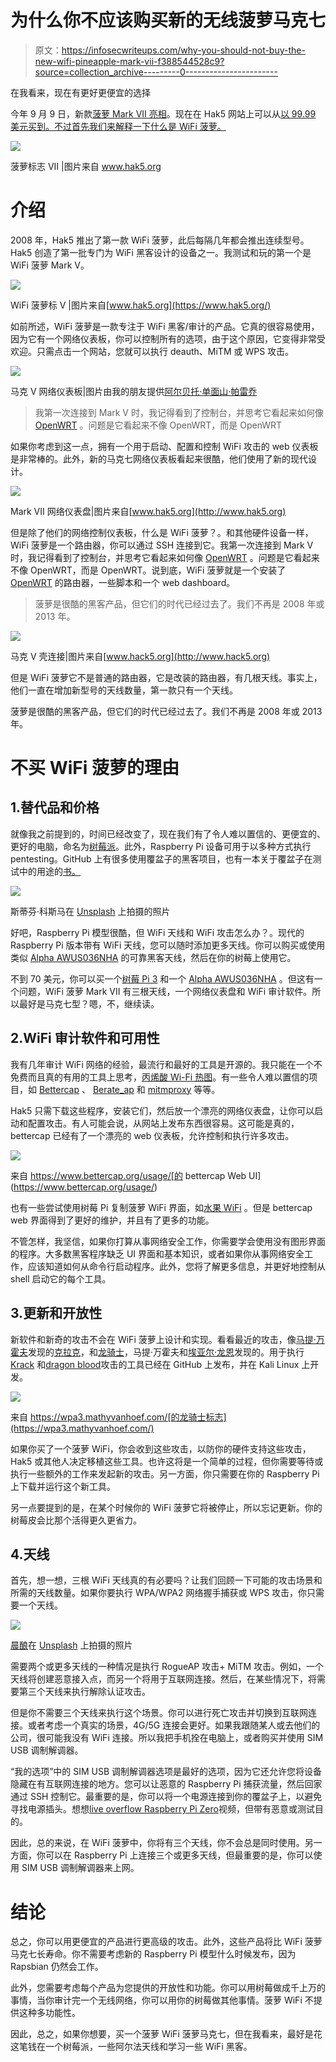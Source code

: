 # 为什么你不应该购买新的无线菠萝马克七

> 原文：<https://infosecwriteups.com/why-you-should-not-buy-the-new-wifi-pineapple-mark-vii-f388544528c9?source=collection_archive---------0----------------------->

在我看来，现在有更好更便宜的选择

今年 9 月 9 日，新款[菠萝 Mark VII 亮相](https://www.youtube.com/watch?v=7v3JR4Wlw4Q&ab_channel=Hak5)。现在在 Hak5 网站上可以从[以 99.99 美元买到。不过首先我们来解释一下什么是 WiFi 菠萝。](https://shop.hak5.org/products/wifi-pineapple?variant=81044992)

![](img/515b6baf4812b0174ab0f226ff753d89.png)

菠萝标志 VII |图片来自 www.hak5.org

# 介绍

2008 年，Hak5 推出了第一款 WiFi 菠萝，此后每隔几年都会推出连续型号。Hak5 创造了第一批专门为 WiFi 黑客设计的设备之一。我测试和玩的第一个是 WiFi 菠萝 Mark V。

![](img/85d50dc8a01f8e09876cfe14ad3b861d.png)

WiFi 菠萝标 V |图片来自[www.hak5.org](https://www.hak5.org/)

如前所述，WiFi 菠萝是一款专注于 WiFi 黑客/审计的产品。它真的很容易使用，因为它有一个网络仪表板，你可以控制所有的选项，由于这个原因，它变得非常受欢迎。只需点击一个网站，您就可以执行 deauth、MiTM 或 WPS 攻击。

![](img/b5323a9de49bf235c6d647662348ddc6.png)

马克 V 网络仪表板|图片由我的朋友提供[阿尔贝托·单面山·帕雷乔](https://www.linkedin.com/in/alberto-cuesta-parejo/)

> 我第一次连接到 Mark V 时，我记得看到了控制台，并思考它看起来如何像 [OpenWRT](https://openwrt.org/) 。问题是它看起来不像 OpenWRT，而是 OpenWRT

如果你考虑到这一点，拥有一个用于启动、配置和控制 WiFi 攻击的 web 仪表板是非常棒的。此外，新的马克七网络仪表板看起来很酷，他们使用了新的现代设计。

![](img/dea9c47be14e21fb393f68c76efd3c08.png)

Mark VII 网络仪表盘|图片来自[www.hak5.org](http://www.hak5.org)

但是除了他们的网络控制仪表板，什么是 WiFi 菠萝？。和其他硬件设备一样，WiFi 菠萝是一个路由器，你可以通过 SSH 连接到它。我第一次连接到 Mark V 时，我记得看到了控制台，并思考它看起来如何像 [OpenWRT](https://openwrt.org/) 。问题是它看起来不像 OpenWRT，而是 OpenWRT。说到底，WiFi 菠萝就是一个安装了 [OpenWRT](https://openwrt.org/) 的路由器，一些脚本和一个 web dashboard。

> 菠萝是很酷的黑客产品，但它们的时代已经过去了。我们不再是 2008 年或 2013 年。

![](img/f45065476f6840843d1b379b6668c8db.png)

马克 V 壳连接|图片来自[www.hack5.org](http://www.hack5.org)

但是 WiFi 菠萝它不是普通的路由器，它是改装的路由器，有几根天线。事实上，他们一直在增加新型号的天线数量，第一款只有一个天线。

菠萝是很酷的黑客产品，但它们的时代已经过去了。我们不再是 2008 年或 2013 年。

# 不买 WiFi 菠萝的理由

## 1.替代品和价格

就像我之前提到的，时间已经改变了，现在我们有了令人难以置信的、更便宜的、更好的电脑，命名为[树莓派](https://www.raspberrypi.org/)。此外，Raspberry Pi 设备可用于以多种方式执行 pentesting。GitHub 上有很多使用覆盆子的黑客项目，也有一本关于覆盆子在测试中的用途的[书。](https://www.amazon.es/Penetration-Testing-Raspberry-Pi-English-ebook/dp/B01LWYFX8Y)

![](img/1d4dcff16feac9daf29e6062f81907be.png)

斯蒂芬·科斯马在 [Unsplash](https://unsplash.com/s/photos/raspberry-pi?utm_source=unsplash&utm_medium=referral&utm_content=creditCopyText) 上拍摄的照片

好吧，Raspberry Pi 模型很酷，但 WiFi 天线和 WiFi 攻击怎么办？。现代的 Raspberry Pi 版本带有 WiFi 天线，您可以随时添加更多天线。你可以购买或使用类似 [Alpha AWUS036NHA](https://www.amazon.com/Alfa-AWUS036NHA-Wireless-USB-Adaptor/dp/B004Y6MIXS/ref=sr_1_3?dchild=1&keywords=Alfa+network+AWUS036NHA&qid=1600709346&s=electronics&sr=1-3) 的可靠黑客天线，然后在你的树莓上使用它。

不到 70 美元，你可以买一个[树莓 Pi 3](https://www.amazon.com/Raspberry-Pi-MS-004-00000024-Model-Board/dp/B01LPLPBS8) 和一个 [Alpha AWUS036NHA](https://www.amazon.com/Alfa-AWUS036NHA-Wireless-USB-Adaptor/dp/B004Y6MIXS/ref=sr_1_3?dchild=1&keywords=Alfa+network+AWUS036NHA&qid=1600709346&s=electronics&sr=1-3) 。但这有一个问题，WiFi 菠萝 Mark VII 有三根天线，一个网络仪表盘和 WiFi 审计软件。所以最好是马克七型？嗯，不，继续读。

## 2.WiFi 审计软件和可用性

我有几年审计 WiFi 网络的经验，最流行和最好的工具是开源的。我只能在一个不免费而且真的有用的工具上思考，[丙烯酸 Wi-Fi 热图](https://www.acrylicwifi.com/en/wlan-wifi-wireless-network-software-tools/wifi-site-survey-software-acrylic-heat-maps/)。有一些令人难以置信的项目，如 [Bettercap](https://www.bettercap.org/) 、 [Berate_ap](https://github.com/sensepost/berate_ap) 和 [mitmproxy](https://mitmproxy.org/) 等等。

Hak5 只需下载这些程序，安装它们，然后放一个漂亮的网络仪表盘，让你可以启动和配置攻击。有人可能会说，从网站上发布东西很容易。这可能是真的，bettercap 已经有了一个漂亮的 web 仪表板，允许控制和执行许多攻击。

![](img/70eda9059caa40d1d1fd46365507d8a1.png)

来自 https://www.bettercap.org/usage/[的 bettercap Web UI](https://www.bettercap.org/usage/)

也有一些尝试使用树莓 Pi 复制菠萝 WiFi 界面，如[水果 WiFi](https://github.com/xtr4nge/FruityWifi) 。但是 bettercap web 界面得到了更好的维护，并且有了更多的功能。

不管怎样，我坚信，如果你打算从事网络安全工作，你需要学会使用没有图形界面的程序。大多数黑客程序缺乏 UI 界面和基本知识，或者如果你从事网络安全工作，应该知道如何从命令行启动程序。此外，您将了解更多信息，并更好地控制从 shell 启动它的每个工具。

## 3.更新和开放性

新软件和新奇的攻击不会在 WiFi 菠萝上设计和实现。看看最近的攻击，像[马提·万霍夫](https://twitter.com/vanhoefm)发现的[克拉克](https://www.krackattacks.com/)，和[龙骑士](https://wpa3.mathyvanhoef.com/)，马提·万霍夫和[埃亚尔·龙恩](https://eyalro.net/)发现的。用于执行 [Krack](https://github.com/vanhoefm/krackattacks-scripts) 和[dragon blood](https://wpa3.mathyvanhoef.com/#tools)攻击的工具已经在 GitHub 上发布，并在 Kali Linux 上开发。

![](img/cb87b08975192fa6e76a878e79619234.png)

来自 https://wpa3.mathyvanhoef.com/[的龙骑士标志](https://wpa3.mathyvanhoef.com/)

如果你买了一个菠萝 WiFi，你会收到这些攻击，以防你的硬件支持这些攻击，Hak5 或其他人决定移植这些工具。也许这将是一个简单的过程，但你需要等待或执行一些额外的工作来发起新的攻击。另一方面，你只需要在你的 Raspberry Pi 上下载并运行这个新工具。

另一点要提到的是，在某个时候你的 WiFi 菠萝它将被停止，所以忘记更新。你的树莓皮会比那个活得更久更省力。

## 4.天线

首先，想一想，三根 WiFi 天线真的有必要吗？让我们回顾一下可能的攻击场景和所需的天线数量。如果你要执行 WPA/WPA2 网络握手捕获或 WPS 攻击，你只需要一个天线。

![](img/f94917d6102c7833c0db1826ee16d516.png)

[晨酿](https://unsplash.com/@morningbrew?utm_source=unsplash&utm_medium=referral&utm_content=creditCopyText)在 [Unsplash](https://unsplash.com/s/photos/wifi-hack?utm_source=unsplash&utm_medium=referral&utm_content=creditCopyText) 上拍摄的照片

需要两个或更多天线的一种情况是执行 RogueAP 攻击+ MiTM 攻击。例如，一个天线将创建恶意接入点，而另一个将用于互联网连接。然后，在某些情况下，将需要第三个天线来执行解除认证攻击。

但是你不需要三个天线来执行这个场景。你可以进行死亡攻击并切换到互联网连接。或者考虑一个真实的场景，4G/5G 连接会更好。如果我跟随某人或去他们的公司，很可能我没有 WiFi 连接。所以我把手机拴在电脑上，或者购买并使用 SIM USB 调制解调器。

“我的选项”中的 SIM USB 调制解调器选项是最好的选项，因为它还允许您将设备隐藏在有互联网连接的地方。您可以让恶意的 Raspberry Pi 捕获流量，然后回家通过 SSH 控制它。最重要的是，你可以将一个电源连接到你的覆盆子上，以避免寻找电源插头。想想[live overflow Raspberry Pi Zero](https://www.youtube.com/watch?v=UeAKTjx_eKA&ab_channel=LiveOverflow)视频，但带有恶意或测试目的。

因此，总的来说，在 WiFi 菠萝中，你将有三个天线，你不会总是同时使用。另一方面，你可以在 Raspberry Pi 上连接三个或更多天线，但最重要的是，你可以使用 SIM USB 调制解调器来上网。

# 结论

总之，你可以用更便宜的产品进行更高级的攻击。此外，这些产品将比 WiFi 菠萝马克七长寿命。你不需要考虑新的 Raspberry Pi 模型什么时候发布，因为 Rapsbian 仍然会工作。

此外，您需要考虑每个产品为您提供的开放性和功能。你可以用树莓做成千上万的事情，当你审计完一个无线网络，你可以用你的树莓做其他事情。菠萝 WiFi 不提供这种多功能性。

因此，总之，如果你想要，买一个菠萝 WiFi 菠萝马克七，但在我看来，最好是花这笔钱在一个树莓派，一些阿尔法天线和学习一些 WiFi 黑客。